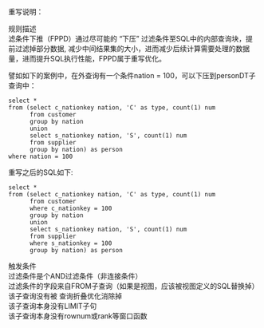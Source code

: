 重写说明：

规则描述  
滤条件下推（FPPD）通过尽可能的 “下压” 过滤条件至SQL中的内部查询块，提前过滤掉部分数据, 减少中间结果集的大小，进而减少后续计算需要处理的数据量，进而提升SQL执行性能，FPPD属于重写优化。

譬如如下的案例中，在外查询有一个条件nation = 100，可以下压到personDT子查询中：
```
select *
from (select c_nationkey nation, 'C' as type, count(1) num
      from customer
      group by nation
      union
      select s_nationkey nation, 'S', count(1) num
      from supplier
      group by nation) as person
where nation = 100
```
重写之后的SQL如下:
```
select *
from (select c_nationkey nation, 'C' as type, count(1) num
      from customer
      where c_nationkey = 100
      group by nation
      union
      select s_nationkey nation, 'S', count(1) num
      from supplier
      where s_nationkey = 100
      group by nation) as person
```

触发条件  
过滤条件是个AND过滤条件（非连接条件）  
过滤条件的字段来自FROM子查询（如果是视图，应该被视图定义的SQL替换掉）  
该子查询没有被 查询折叠优化消除掉  
该子查询本身没有LIMIT子句  
该子查询本身没有rownum或rank等窗口函数
